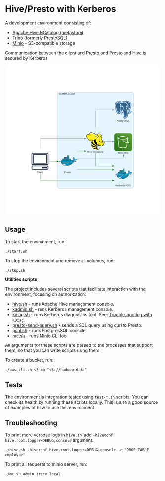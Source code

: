 
# Hive/Presto with Kerberos

A development environment consisting of:
 - [Apache Hive HCatalog  (metastore)](https://cwiki.apache.org/confluence/display/Hive/HCatalog)
 - [Trino](https://trino.io/) (formerly PrestoSQL) 
 - [Minio](https://min.io/) - S3-compatible storage

Communication between the client and Presto and Presto and Hive is secured by Kerberos

![](architecture-diagram.png)

## Usage

To start the environment, run:
```
./start.sh
```
To stop the environment and remove all volumes, run:
```
./stop.sh
```

**Utilities scripts**

The project includes several scripts that facilitate interaction with the environment, focusing on authorization:

- [hive.sh](./hive.sh) - runs Apache Hive management console.
- [kadmin.sh](./kadmin.sh) - runs Kerberos management console.
- [kdiag.sh](./kdiag.sh) - runs Kerberos diagnostics tool. See: [Troubleshooting with ``KDiag``](https://hadoop.apache.org/docs/current/hadoop-project-dist/hadoop-common/SecureMode.html#Troubleshooting_with_KDiag).
- [presto-send-query.sh](./presto-send-query.sh) - sends a SQL query using curl to Presto.
- [psql.sh](./psql.sh) - runs PostgresSQL console
- [mc.sh](./mc.sh) - runs Minio CLI tool

All arguments for these scripts are passed to the processes that support them, so that you can write scripts using them

To create a bucket, run:
```
./aws-cli.sh s3 mb "s3://hadoop-data"
```

## Tests

The environment is integration tested using ``test-*.sh`` scripts. You can check its health by running these scripts locally. This is also a good source of examples of how to use this environment.

## Troubleshooting

To print more verbose logs in ``hive.sh``, add `-hiveconf hive.root.logger=DEBUG,console` argument.
````shell script
./hive.sh -hiveconf hive.root.logger=DEBUG,console -e "DROP TABLE employee"
````

To print all requests to minio server, run:
```shell script
./mc.sh admin trace local
```